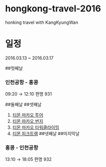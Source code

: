 # hongkong-travel-2016
honking travel with KangKyungWan

# 일정
2016.03.13 ~ 2016.03.17

##첫째날
### 인천공항 - 홍콩
 09:20 → 12:10
편명 931

##둘째날
##셋째날

1. [티몬 마카오 투어](http://www.ticketmonster.co.kr/deal/226758953/16150000)
2. [티몬 마카오 번지](http://www.ticketmonster.co.kr/deal/274172513//16150000)
3. [티몬 마카오 타워클라이밍](http://www.ticketmonster.co.kr/deal/274170649//16150000)
4. [티몬 피크트램](http://www.ticketmonster.co.kr/deal/248916541?keyword=홍콩+피크트램)
##넷째날
##마지막날
### 홍콩 - 인천공항
13:10 → 18:05 편명 932
